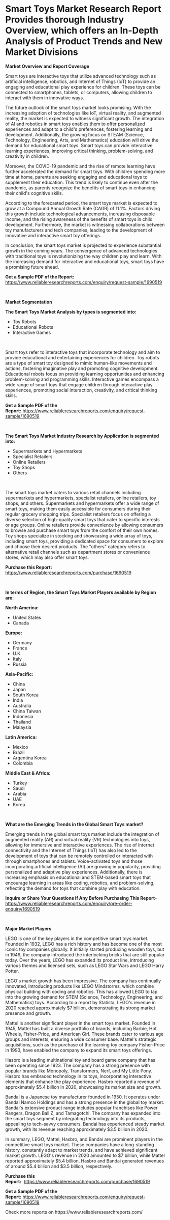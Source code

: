 <p><h1>Smart Toys Market Research Report Provides thorough Industry Overview, which offers an In-Depth Analysis of Product Trends and New Market Divisions</h1></p><p><strong>Market Overview and Report Coverage</strong></p>
<p><p>Smart toys are interactive toys that utilize advanced technology such as artificial intelligence, robotics, and Internet of Things (IoT) to provide an engaging and educational play experience for children. These toys can be connected to smartphones, tablets, or computers, allowing children to interact with them in innovative ways.</p><p>The future outlook of the smart toys market looks promising. With the increasing adoption of technologies like IoT, virtual reality, and augmented reality, the market is expected to witness significant growth. The integration of AI and robotics in smart toys enables them to offer personalized experiences and adapt to a child's preferences, fostering learning and development. Additionally, the growing focus on STEAM (Science, Technology, Engineering, Arts, and Mathematics) education will drive the demand for educational smart toys. Smart toys can provide interactive learning experiences, improving critical thinking, problem-solving, and creativity in children.</p><p>Moreover, the COVID-19 pandemic and the rise of remote learning have further accelerated the demand for smart toys. With children spending more time at home, parents are seeking engaging and educational toys to supplement their education. This trend is likely to continue even after the pandemic, as parents recognize the benefits of smart toys in enhancing their child's cognitive skills.</p><p>According to the forecasted period, the smart toys market is expected to grow at a Compound Annual Growth Rate (CAGR) of 11.1%. Factors driving this growth include technological advancements, increasing disposable income, and the rising awareness of the benefits of smart toys in child development. Furthermore, the market is witnessing collaborations between toy manufacturers and tech companies, leading to the development of innovative and interactive smart toy offerings.</p><p>In conclusion, the smart toys market is projected to experience substantial growth in the coming years. The convergence of advanced technologies with traditional toys is revolutionizing the way children play and learn. With the increasing demand for interactive and educational toys, smart toys have a promising future ahead.</p></p>
<p><strong>Get a Sample PDF of the Report:</strong> <a href="https://www.reliableresearchreports.com/enquiry/request-sample/1690519">https://www.reliableresearchreports.com/enquiry/request-sample/1690519</a></p>
<p>&nbsp;</p>
<p><strong>Market Segmentation</strong></p>
<p><strong>The Smart Toys Market Analysis by types is segmented into:</strong></p>
<p><ul><li>Toy Robots</li><li>Educational Robots</li><li>Interactive Games</li></ul></p>
<p>&nbsp;</p>
<p><p>Smart toys refer to interactive toys that incorporate technology and aim to provide educational and entertaining experiences for children. Toy robots are a type of smart toy designed to mimic human-like movements and actions, fostering imaginative play and promoting cognitive development. Educational robots focus on providing learning opportunities and enhancing problem-solving and programming skills. Interactive games encompass a wide range of smart toys that engage children through interactive play experiences, promoting social interaction, creativity, and critical thinking skills.</p></p>
<p><strong>Get a Sample PDF of the Report:</strong>&nbsp;<a href="https://www.reliableresearchreports.com/enquiry/request-sample/1690519">https://www.reliableresearchreports.com/enquiry/request-sample/1690519</a></p>
<p>&nbsp;</p>
<p><strong>The Smart Toys Market Industry Research by Application is segmented into:</strong></p>
<p><ul><li>Supermarkets and Hypermarkets</li><li>Specialist Retailers</li><li>Online Retailers</li><li>Toy Shops</li><li>Others</li></ul></p>
<p>&nbsp;</p>
<p><p>The smart toys market caters to various retail channels including supermarkets and hypermarkets, specialist retailers, online retailers, toy shops, and others. Supermarkets and hypermarkets offer a wide range of smart toys, making them easily accessible for consumers during their regular grocery shopping trips. Specialist retailers focus on offering a diverse selection of high-quality smart toys that cater to specific interests or age groups. Online retailers provide convenience by allowing consumers to browse and purchase smart toys from the comfort of their own homes. Toy shops specialize in stocking and showcasing a wide array of toys, including smart toys, providing a dedicated space for consumers to explore and choose their desired products. The "others" category refers to alternative retail channels such as department stores or convenience stores, which may also offer smart toys.</p></p>
<p><strong>Purchase this Report:</strong>&nbsp; <a href="https://www.reliableresearchreports.com/purchase/1690519">https://www.reliableresearchreports.com/purchase/1690519</a></p>
<p>&nbsp;</p>
<p><strong>In terms of Region, the Smart Toys Market Players available by Region are:</strong></p>
<p>
    <p> <strong> North America: </strong>
        <ul>
            <li>United States</li>
            <li>Canada</li>
        </ul>
        </p> 
    <p> <strong> Europe: </strong>
        <ul>
            <li>Germany</li>
            <li>France</li>
            <li>U.K.</li>
            <li>Italy</li>
            <li>Russia</li>
        </ul>
        </p> 
    <p> <strong> Asia-Pacific: </strong>
        <ul>
            <li>China</li>
            <li>Japan</li>
            <li>South Korea</li>
            <li>India</li>
            <li>Australia</li>
            <li>China Taiwan</li>
            <li>Indonesia</li>
            <li>Thailand</li>
            <li>Malaysia</li>
        </ul>
        </p> 
    <p> <strong> Latin America: </strong>
        <ul>
            <li>Mexico</li>
            <li>Brazil</li>
            <li>Argentina Korea</li>
            <li>Colombia</li>
        </ul>
        </p> 
    <p> <strong> Middle East & Africa: </strong>
        <ul>
            <li>Turkey</li>
            <li>Saudi</li>
            <li>Arabia</li>
            <li>UAE</li>
            <li>Korea</li>
        </ul>
    </p>
    </p>
<p>&nbsp;</p>
<p><strong>What are the Emerging Trends in the Global Smart Toys market?</strong></p>
<p><p>Emerging trends in the global smart toys market include the integration of augmented reality (AR) and virtual reality (VR) technologies into toys, allowing for immersive and interactive experiences. The rise of internet connectivity and the Internet of Things (IoT) has also led to the development of toys that can be remotely controlled or interacted with through smartphones and tablets. Voice-activated toys and those incorporating artificial intelligence (AI) are growing in popularity, providing personalized and adaptive play experiences. Additionally, there is increasing emphasis on educational and STEM-based smart toys that encourage learning in areas like coding, robotics, and problem-solving, reflecting the demand for toys that combine play with education.</p></p>
<p><strong>Inquire or Share Your Questions If Any Before Purchasing This Report</strong>- <a href="https://www.reliableresearchreports.com/enquiry/pre-order-enquiry/1690519">https://www.reliableresearchreports.com/enquiry/pre-order-enquiry/1690519</a></p>
<p>&nbsp;</p>
<p><strong>Major Market Players</strong></p>
<p><p>LEGO is one of the key players in the competitive smart toys market. Founded in 1932, LEGO has a rich history and has become one of the most iconic toy companies globally. It initially started producing wooden toys, but in 1949, the company introduced the interlocking bricks that are still popular today. Over the years, LEGO has expanded its product line, introducing various themes and licensed sets, such as LEGO Star Wars and LEGO Harry Potter. </p><p>LEGO's market growth has been impressive. The company has continually innovated, introducing products like LEGO Mindstorms, which combine physical building with coding and robotics. This has allowed LEGO to tap into the growing demand for STEM (Science, Technology, Engineering, and Mathematics) toys. According to a report by Statista, LEGO's revenue in 2020 reached approximately $7 billion, demonstrating its strong market presence and growth.</p><p>Mattel is another significant player in the smart toys market. Founded in 1945, Mattel has built a diverse portfolio of brands, including Barbie, Hot Wheels, Fisher-Price, and American Girl. These brands cater to various age groups and interests, ensuring a wide consumer base. Mattel's strategic acquisitions, such as the purchase of the learning toy company Fisher-Price in 1993, have enabled the company to expand its smart toys offerings.</p><p>Hasbro is a leading multinational toy and board game company that has been operating since 1923. The company has a strong presence with popular brands like Monopoly, Transformers, Nerf, and My Little Pony. Hasbro has embraced technology in its toys, incorporating interactive elements that enhance the play experience. Hasbro reported a revenue of approximately $5.4 billion in 2020, showcasing its market size and growth.</p><p>Bandai is a Japanese toy manufacturer founded in 1950. It operates under Bandai Namco Holdings and has a strong presence in the global toy market. Bandai's extensive product range includes popular franchises like Power Rangers, Dragon Ball Z, and Tamagotchi. The company has expanded into the smart toys segment by integrating technology into its products, appealing to tech-savvy consumers. Bandai has experienced steady market growth, with its revenue reaching approximately $3.5 billion in 2020.</p><p>In summary, LEGO, Mattel, Hasbro, and Bandai are prominent players in the competitive smart toys market. These companies have a long-standing history, constantly adapt to market trends, and have achieved significant market growth. LEGO's revenue in 2020 amounted to $7 billion, while Mattel reported approximately $5.4 billion. Hasbro and Bandai generated revenues of around $5.4 billion and $3.5 billion, respectively.</p></p>
<p><strong>Purchase this Report:</strong>&nbsp;&nbsp;<a href="https://www.reliableresearchreports.com/purchase/1690519">https://www.reliableresearchreports.com/purchase/1690519</a></p>
<p></p>
<p><strong>Get a Sample PDF of the Report:</strong>&nbsp;<a href="https://www.reliableresearchreports.com/enquiry/request-sample/1690519">https://www.reliableresearchreports.com/enquiry/request-sample/1690519</a></p>
<p>Check more reports on https://www.reliableresearchreports.com/</p>